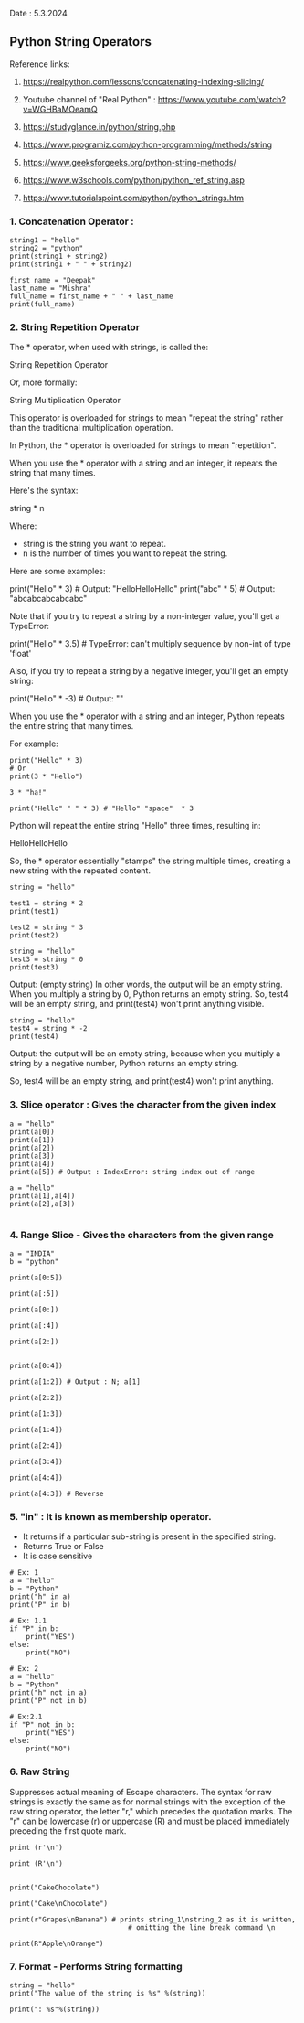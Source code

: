 Date : 5.3.2024

## Python String Operators

Reference links: 
1. https://realpython.com/lessons/concatenating-indexing-slicing/
2. Youtube channel of "Real Python" : https://www.youtube.com/watch?v=WGHBaMOeamQ

3. https://studyglance.in/python/string.php 

4. https://www.programiz.com/python-programming/methods/string

5. https://www.geeksforgeeks.org/python-string-methods/

6. https://www.w3schools.com/python/python_ref_string.asp

7. https://www.tutorialspoint.com/python/python_strings.htm   


### 1. Concatenation Operator :

```
string1 = "hello"
string2 = "python"
print(string1 + string2)
print(string1 + " " + string2)
```

```
first_name = "Deepak"
last_name = "Mishra"
full_name = first_name + " " + last_name
print(full_name)
```

### 2. String Repetition Operator 

The * operator, when used with strings, is called the:

String Repetition Operator

Or, more formally:

String Multiplication Operator

This operator is overloaded for strings to mean "repeat the string" rather than the traditional multiplication operation. 

In Python, the * operator is overloaded for strings to mean "repetition".

When you use the * operator with a string and an integer, it repeats the string that many times.

Here's the syntax:


string * n


Where:

- string is the string you want to repeat.
- n is the number of times you want to repeat the string.

Here are some examples:


print("Hello" * 3)  # Output: "HelloHelloHello"
print("abc" * 5)  # Output: "abcabcabcabcabc"


Note that if you try to repeat a string by a non-integer value, you'll get a TypeError:


print("Hello" * 3.5)  # TypeError: can't multiply sequence by non-int of type 'float'


Also, if you try to repeat a string by a negative integer, you'll get an empty string:


print("Hello" * -3)  # Output: ""


When you use the * operator with a string and an integer, Python repeats the entire string that many times.

For example:

```
print("Hello" * 3)
# Or
print(3 * "Hello")
```

```
3 * "ha!"
```

```
print("Hello" " " * 3) # "Hello" "space"  * 3
```

Python will repeat the entire string "Hello" three times, resulting in:

HelloHelloHello

So, the * operator essentially "stamps" the string multiple times, creating a new string with the repeated content.


```
string = "hello"

test1 = string * 2
print(test1)

test2 = string * 3
print(test2)
```

```
string = "hello"
test3 = string * 0
print(test3)
```
Output: (empty string)
In other words, the output will be an empty string.
When you multiply a string by 0, Python returns an empty string.
So, test4 will be an empty string, and print(test4) won't print anything visible.

```
string = "hello"
test4 = string * -2
print(test4)
```
Output:  the output will be an empty string, because when you multiply a string by
a negative number, Python returns an empty string.

So, test4 will be an empty string, and print(test4) won't print anything.

### 3. Slice operator : Gives the character from the given index

```
a = "hello"
print(a[0])
print(a[1])
print(a[2])
print(a[3])
print(a[4])
print(a[5]) # Output : IndexError: string index out of range
```

```
a = "hello"
print(a[1],a[4])
print(a[2],a[3])


```

### 4. Range Slice - Gives the characters from the given range	

```
a = "INDIA"
b = "python"

print(a[0:5])

print(a[:5])

print(a[0:])

print(a[:4])

print(a[2:])


print(a[0:4])

print(a[1:2]) # Output : N; a[1]

print(a[2:2])

print(a[1:3])

print(a[1:4])

print(a[2:4])

print(a[3:4])

print(a[4:4])

print(a[4:3]) # Reverse
```


### 5.  "in" : It is known as membership operator.

- It returns if a particular sub-string is present in the specified string.
- Returns True or False
- It is case sensitive

```
# Ex: 1
a = "hello"
b = "Python"
print("h" in a)
print("P" in b)
```

```
# Ex: 1.1
if "P" in b:
    print("YES")
else:
    print("NO")
```

```
# Ex: 2
a = "hello"
b = "Python"
print("h" not in a)
print("P" not in b)
```

```
# Ex:2.1
if "P" not in b:
    print("YES")
else:
    print("NO")
```

### 6. Raw String

Suppresses actual meaning of Escape characters. 
The syntax for raw strings is exactly the same as for normal strings 
with the exception of the raw string operator, the letter "r," which 
precedes the quotation marks. The "r" can be lowercase (r) or uppercase (R)
 and must be placed immediately preceding the first quote mark.	
 
```
print (r'\n')

print (R'\n')


print("CakeChocolate")

print("Cake\nChocolate")

print(r"Grapes\nBanana") # prints string_1\nstring_2 as it is written,
                             # omitting the line break command \n
                        
print(R"Apple\nOrange")
```


### 7. Format - Performs String formatting

```
string = "hello"
print("The value of the string is %s" %(string))

print(": %s"%(string))
```

